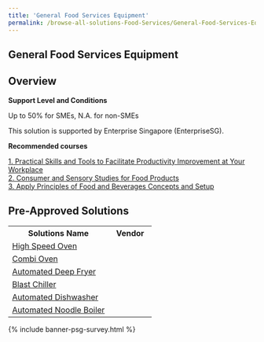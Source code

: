 ```yaml
---
title: 'General Food Services Equipment'
permalink: /browse-all-solutions-Food-Services/General-Food-Services-Equipment
---
```


## General Food Services Equipment
## Overview

**Support Level and Conditions**

Up to 50% for SMEs, N.A. for non-SMEs

This solution is supported by Enterprise Singapore (EnterpriseSG).

**Recommended courses**



<a href='https://sfec.enterprisejobskills.gov.sg/Course_Internet/CourseDetail.aspx?CoursesReferenceNumber=TGS-2021005580'  target='_blank' rel='noopener'>1. Practical Skills and Tools to Facilitate Productivity Improvement at Your Workplace</a><br>
<a href='https://sfec.enterprisejobskills.gov.sg/Course_Internet/CourseDetail.aspx?CoursesReferenceNumber=TGS-2022014583'  target='_blank' rel='noopener'>2. Consumer and Sensory Studies for Food Products</a><br>
<a href='https://sfec.enterprisejobskills.gov.sg/Course_Internet/CourseDetail.aspx?CoursesReferenceNumber=TGS-2019502180'  target='_blank' rel='noopener'>3. Apply Principles of Food and Beverages Concepts and Setup</a><br>

## Pre-Approved Solutions

<table>
<tr>
<th style='width: auto;'><b>Solutions Name</b></th>
<th style='width: 30%;'><b>Vendor</b></th>
</tr>
<tr>
<td><a href='/productivity-solutions-grant/solutionrepo/solution1609' target='_blank'>High Speed Oven</a><br></td>
<td></td>
</tr>
<tr>
<td><a href='/productivity-solutions-grant/solutionrepo/solution1636' target='_blank'>Combi Oven</a><br></td>
<td></td>
</tr>
<tr>
<td><a href='/productivity-solutions-grant/solutionrepo/solution1714' target='_blank'>Automated Deep Fryer</a><br></td>
<td></td>
</tr>
<tr>
<td><a href='/productivity-solutions-grant/solutionrepo/solution1715' target='_blank'>Blast Chiller</a><br></td>
<td></td>
</tr>
<tr>
<td><a href='/productivity-solutions-grant/solutionrepo/solution1718' target='_blank'>Automated Dishwasher</a><br></td>
<td></td>
</tr>
<tr>
<td><a href='/productivity-solutions-grant/solutionrepo/solution1719' target='_blank'>Automated Noodle Boiler</a><br></td>
<td></td>
</tr>
</table>

{% include banner-psg-survey.html %}
